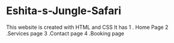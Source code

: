 # Eshita-s-Jungle-Safari
This website is created with HTML and CSS
It has 
1 . Home Page
2 .Services page
3 .Contact page
4 .Booking page
